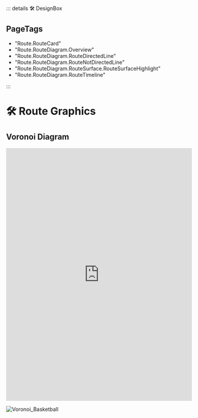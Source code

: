 ::: details 🛠 DesignBox 
<h2>PageTags</h2>

- "Route.RouteCard"
- "Route.RouteDiagram.Overview"
- "Route.RouteDiagram.RouteDirectedLine"
- "Route.RouteDiagram.RouteNotDirectedLine"
- "Route.RouteDiagram.RouteSurface.RouteSurfaceHighlight"
- "Route.RouteDiagram.RouteTimeline"

:::

# 🛠 Route Graphics




## Voronoi Diagram

<iframe width="100%" height="684" frameborder="0"
  src="https://observablehq.com/embed/@d3/circle-dragging-iii?cells=chart"></iframe>

![Voronoi_Basketball](/Route/Voronoi/Voronoi_Basketball.jpeg)
